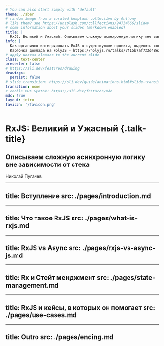 ```yaml
---
# You can also start simply with 'default'
theme: ./sber
# random image from a curated Unsplash collection by Anthony
# like them? see https://unsplash.com/collfections/94734566/slidev
# some information about your slides (markdown enabled)
title: |
  RxJS: Великий и Ужасный. Описываем сложную асинхронную логику вне зависимости от стека
info: |
  Как органично интегрировать RxJS в существующие проекты, выделить сложную асинхронную логику из компонентов и сделать код более читаемым и поддерживаемым.
  Карточка доклада на HolyJS - https://holyjs.ru/talks/7415b7af723d48e3901c9fc93d4517b9/
# apply unocss classes to the current slide
class: text-center
presenter: false
# https://sli.dev/features/drawing
drawings:
  persist: false
# slide transition: https://sli.dev/guide/animations.html#slide-transitions
transition: none
# enable MDC Syntax: https://sli.dev/features/mdc
mdc: true
layout: intro
favicon: '/favicon.png'
---
```


# RxJS: Великий и Ужасный {.talk-title}
## Описываем сложную асинхронную логику<br> вне зависимости от стека

<div class="author">
  Николай Пугачев
</div>

<!--
Не читать название доклада
TODO: Подумать интро
Поработать с публикой
Аннонсировать софтфончик
-->

---
title: Вступление
src: ./pages/introduction.md
---

---
title: Что такое RxJS
src: ./pages/what-is-rxjs.md
---

---
title: RxJS vs Async
src: ./pages/rxjs-vs-async-js.md
---

---
title: Rx и Стейт менджмент
src: ./pages/state-management.md
---

---
title: RxJS и кейсы, в которых он помогает
src: ./pages/use-cases.md
---

---
title: Outro
src: ./pages/ending.md
---
